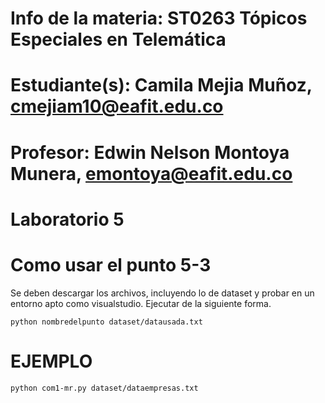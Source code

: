 # Info de la materia: ST0263 Tópicos Especiales en Telemática
#
# Estudiante(s): Camila Mejia Muñoz, cmejiam10@eafit.edu.co

# Profesor: Edwin Nelson Montoya Munera, emontoya@eafit.edu.co
#
# Laboratorio 5

# Como usar el punto 5-3
Se deben descargar los archivos, incluyendo lo de dataset y probar en un entorno apto como visualstudio.
Ejecutar de la siguiente forma.
```
python nombredelpunto dataset/datausada.txt
```
# EJEMPLO

```
python com1-mr.py dataset/dataempresas.txt
```
